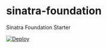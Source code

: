 # sinatra-foundation
Sinatra Foundation Starter

[![Deploy](https://www.herokucdn.com/deploy/button.png)](https://heroku.com/deploy)

